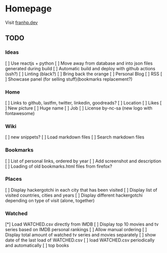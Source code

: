 # Homepage

Visit [franhp.dev](https://franhp.dev)

## TODO

### Ideas

[ ] Use reactjs + python
[ ] Move away from database and into json files generated during build
[ ] Automatic build and deploy with github actions (ssh?)
[ ] Linting (black?)
[ ] Bring back the orange
[ ] Personal Blog
[ ] RSS
[ ] Showcase panel (for selling stuff)(bookmarks replacement?)

### Home

[ ] Links to github, lastfm, twitter, linkedin, goodreads?
[ ] Location
[ ] Likes
[ ] New picture
[ ] Huge name
[ ] Job
[ ] License by-nc-sa (new logo with fontawesome)

### Wiki

[ ] new snippets?
[ ] Load markdown files
[ ] Search markdown files


### Bookmarks

[ ] List of personal links, ordered by year
[ ] Add screenshot and description
[ ] Loading of old bookmarks.html files from firefox?

### Places

[ ] Display hackergotchi in each city that has been visited
[ ] Display list of visited countries, cities and years
[ ] Display different hackergotchi depending on type of visit (alone, together)

### Watched 

[*] Load WATCHED.csv directly from IMDB
[ ] Display top 10 movies and tv series based on IMDB personal rankings
[ ] Allow manual ordering
[ ] Display total amount of watched tv series and movies separately
[ ] show date of the last load of WATCHED.csv
[ ] load WATCHED.csv periodically and automatically
[ ] top books